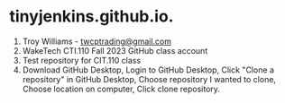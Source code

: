 # tinyjenkins.github.io.
1. Troy Williams - twcptrading@gmail.com
2. WakeTech CTI.110 Fall 2023 GitHub class account
3. Test repository for CIT.110 class
4. Download GitHub Desktop, Login to GitHub Desktop, Click "Clone a repository" in GitHub Desktop,
Choose repository I wanted to clone, Choose location on computer, Click clone repository. 